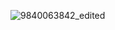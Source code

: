 ![9840063842_edited](https://user-images.githubusercontent.com/64918181/197347941-e0c956f8-8e9d-439a-a8a2-659401b4516f.jpg)
